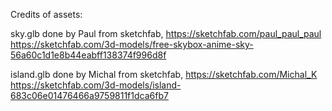 Credits of assets:

sky.glb
done by Paul from sketchfab, https://sketchfab.com/paul_paul_paul
https://sketchfab.com/3d-models/free-skybox-anime-sky-56a60c1d1e8b44eabff138374f996d8f

island.glb
done by Michal from sketchfab, https://sketchfab.com/Michal_K
https://sketchfab.com/3d-models/island-683c06e01476466a9759811f1dca6fb7